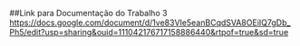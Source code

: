 ##Link para Documentação do Trabalho 3
https://docs.google.com/document/d/1ve83VIe5eanBCqdSVA8OEiIQ7gDb_Ph5/edit?usp=sharing&ouid=111042176717158886440&rtpof=true&sd=true
